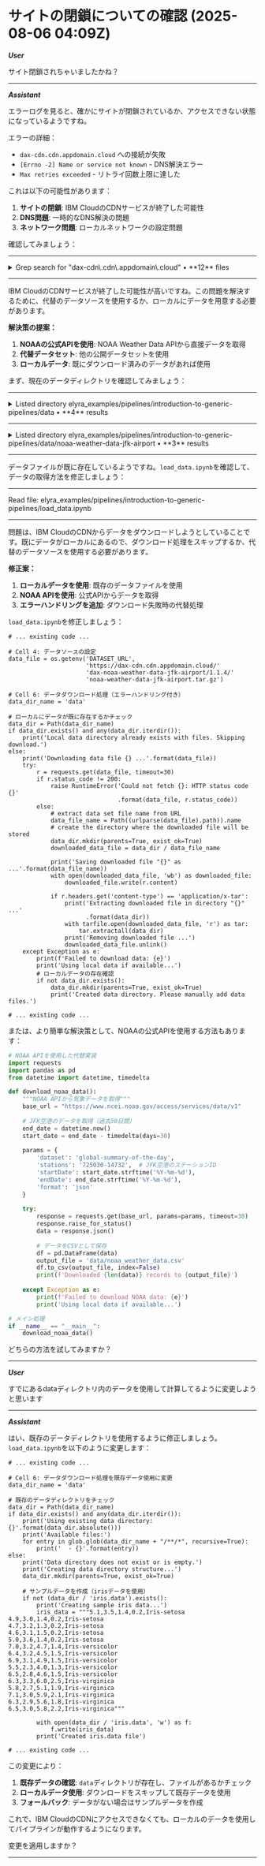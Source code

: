 <!-- Generated by SpecStory -->

# サイトの閉鎖についての確認 (2025-08-06 04:09Z)

_**User**_

サイト閉鎖されちゃいましたかね？

---

_**Assistant**_

エラーログを見ると、確かにサイトが閉鎖されているか、アクセスできない状態になっているようですね。

エラーの詳細：
- `dax-cdn.cdn.appdomain.cloud` への接続が失敗
- `[Errno -2] Name or service not known` - DNS解決エラー
- `Max retries exceeded` - リトライ回数上限に達した

これは以下の可能性があります：

1. **サイトの閉鎖**: IBM CloudのCDNサービスが終了した可能性
2. **DNS問題**: 一時的なDNS解決の問題
3. **ネットワーク問題**: ローカルネットワークの設定問題

確認してみましょう：


---

<details>
            <summary>Grep search for "dax-cdn\.cdn\.appdomain\.cloud" • **12** files</summary>
        
| File | Line | Match |
|------|------|-------|
| `vscode-remote://ssh-remote%2Beniwa133/home/kazumiokada/work/QuakeFlow/elyra_examples/pipelines/introduction-to-generic-pipelines/README.md` | L149 | `DATASET_URL=https://dax-cdn.cdn.appdomain.cloud/dax-noaa-weather-data-jfk-airport/1.1.4/noaa-weather-data-jfk-airport.tar.gz` |
| `vscode-remote://ssh-remote%2Beniwa133/home/kazumiokada/work/QuakeFlow/elyra_examples/pipelines/introduction-to-generic-pipelines/data/noaa-weather-data-jfk-airport/README.txt` | L4 | `Download link: https://dax-cdn.cdn.appdomain.cloud/dax-noaa-weather-data-jfk-airport/1.1.4/noaa-weather-data-jfk-airport.tar.gz` |
| `vscode-remote://ssh-remote%2Beniwa133/home/kazumiokada/work/QuakeFlow/elyra_examples/pipelines/introduction-to-generic-pipelines/hello-generic-world.pipeline` | L25 | `"value": "https://dax-cdn.cdn.appdomain.cloud/dax-noaa-weather-data-jfk-airport/1.1.4/noaa-weather-data-jfk-airport.tar.gz"` |
| `vscode-remote://ssh-remote%2Beniwa133/home/kazumiokada/work/QuakeFlow/elyra_examples/pipelines/introduction-to-generic-pipelines/load_data.ipynb` | L34 | `" -  `DATASET_URL` Public data set URL, e.g. `https://dax-cdn.cdn.appdomain.cloud/dax-fashion-mnist/1.0.2/fashion-mnist.tar.gz`"` |
| `vscode-remote://ssh-remote%2Beniwa133/home/kazumiokada/work/QuakeFlow/elyra_examples/pipelines/introduction-to-generic-pipelines/load_data.ipynb` | L108 | `"                      'https://dax-cdn.cdn.appdomain.cloud/'\n",` |
| `vscode-remote://ssh-remote%2Beniwa133/home/kazumiokada/work/QuakeFlow/elyra_examples/pipelines/introduction-to-generic-pipelines/load_data.ipynb` | L167 | `"Downloading data file https://dax-cdn.cdn.appdomain.cloud/dax-noaa-weather-data-jfk-airport/1.1.4/noaa-weather-data-jfk-airport.tar.gz ...\n"` |
| `vscode-remote://ssh-remote%2Beniwa133/home/kazumiokada/work/QuakeFlow/elyra_examples/pipelines/introduction-to-generic-pipelines/load_data.ipynb` | L172 | `"evalue": "HTTPSConnectionPool(host='dax-cdn.cdn.appdomain.cloud', port=443): Max retries exceeded with url: /dax-noaa-weather-data-jfk-airport/1.1.4/noaa-weather-data-jfk-airport.tar.gz (Caused by NewConnectionError('<urllib3.connection` |
| `vscode-remote://ssh-remote%2Beniwa133/home/kazumiokada/work/QuakeFlow/elyra_examples/pipelines/introduction-to-generic-pipelines/load_data.ipynb` | L194 | `"\u001b[31mMaxRetryError\u001b[39m: HTTPSConnectionPool(host='dax-cdn.cdn.appdomain.cloud', port=443): Max retries exceeded with url: /dax-noaa-weather-data-jfk-airport/1.1.4/noaa-weather-data-jfk-airport.tar.gz (Caused by NewConnectionError('<urllib3.connection` |
| `vscode-remote://ssh-remote%2Beniwa133/home/kazumiokada/work/QuakeFlow/elyra_examples/pipelines/introduction-to-generic-pipelines/load_data.ipynb` | L203 | `"\u001b[31mConnectionError\u001b[39m: HTTPSConnectionPool(host='dax-cdn.cdn.appdomain.cloud', port=443): Max retries exceeded with url: /dax-noaa-weather-data-jfk-airport/1.1.4/noaa-weather-data-jfk-airport.tar.gz (Caused by NewConnectionError('<urllib3.connection` |
| `vscode-remote://ssh-remote%2Beniwa133/home/kazumiokada/work/QuakeFlow/elyra_examples/pipelines/run-generic-pipelines-on-apache-airflow/hello-generic-world.pipeline` | L23 | `"DATASET_URL=https://dax-cdn.cdn.appdomain.cloud/dax-noaa-weather-data-jfk-airport/1.1.4/noaa-weather-data-jfk-airport.tar.gz"` |
| `vscode-remote://ssh-remote%2Beniwa133/home/kazumiokada/work/QuakeFlow/elyra_examples/pipelines/run-generic-pipelines-on-apache-airflow/load_data.ipynb` | L22 | `" -  `DATASET_URL` Public data set URL, e.g. `https://dax-cdn.cdn.appdomain.cloud/dax-fashion-mnist/1.0.2/fashion-mnist.tar.gz`"` |
| `vscode-remote://ssh-remote%2Beniwa133/home/kazumiokada/work/QuakeFlow/elyra_examples/pipelines/run-generic-pipelines-on-apache-airflow/load_data.ipynb` | L84 | `"                      'https://dax-cdn.cdn.appdomain.cloud/'\n",` |
| `vscode-remote://ssh-remote%2Beniwa133/home/kazumiokada/work/QuakeFlow/elyra_examples/pipelines/run-generic-pipelines-on-kubeflow-pipelines/hello-generic-world.pipeline` | L25 | `"value": "https://dax-cdn.cdn.appdomain.cloud/dax-noaa-weather-data-jfk-airport/1.1.4/noaa-weather-data-jfk-airport.tar.gz"` |
| `vscode-remote://ssh-remote%2Beniwa133/home/kazumiokada/work/QuakeFlow/elyra_examples/pipelines/run-generic-pipelines-on-kubeflow-pipelines/load_data.ipynb` | L22 | `" -  `DATASET_URL` Public data set URL, e.g. `https://dax-cdn.cdn.appdomain.cloud/dax-fashion-mnist/1.0.2/fashion-mnist.tar.gz`"` |
| `vscode-remote://ssh-remote%2Beniwa133/home/kazumiokada/work/QuakeFlow/elyra_examples/pipelines/run-generic-pipelines-on-kubeflow-pipelines/load_data.ipynb` | L96 | `"                      'https://dax-cdn.cdn.appdomain.cloud/'\n",` |
| `vscode-remote://ssh-remote%2Beniwa133/home/kazumiokada/work/QuakeFlow/elyra_examples/pipelines/run-generic-pipelines-on-kubeflow-pipelines/load_data.ipynb` | L143 | `"Downloading data file https://dax-cdn.cdn.appdomain.cloud/dax-noaa-weather-data-jfk-airport/1.1.4/noaa-weather-data-jfk-airport.tar.gz ...\n"` |
| `vscode-remote://ssh-remote%2Beniwa133/home/kazumiokada/work/QuakeFlow/elyra_examples/pipelines/dax_noaa_weather_data/data/noaa-weather-data-jfk-airport/README.txt` | L4 | `Download link: https://dax-cdn.cdn.appdomain.cloud/dax-noaa-weather-data-jfk-airport/1.1.4/noaa-weather-data-jfk-airport.tar.gz` |
| `vscode-remote://ssh-remote%2Beniwa133/home/kazumiokada/work/QuakeFlow/elyra_examples/pipelines/dax_noaa_weather_data/analyze_NOAA_weather_data.pipeline` | L23 | `"DATASET_URL=https://dax-cdn.cdn.appdomain.cloud/dax-noaa-weather-data-jfk-airport/1.1.4/noaa-weather-data-jfk-airport.tar.gz"` |
| `vscode-remote://ssh-remote%2Beniwa133/home/kazumiokada/work/QuakeFlow/elyra_examples/pipelines/dax_noaa_weather_data/load_data.ipynb` | L21 | `" -  `DATASET_URL` Public data set URL, e.g. `https://dax-cdn.cdn.appdomain.cloud/dax-fashion-mnist/1.0.2/fashion-mnist.tar.gz`"` |
| `vscode-remote://ssh-remote%2Beniwa133/home/kazumiokada/work/QuakeFlow/elyra_examples/pipelines/dax_noaa_weather_data/load_data.ipynb` | L79 | `"                      'https://dax-cdn.cdn.appdomain.cloud/'\n",` |
| `vscode-remote://ssh-remote%2Beniwa133/home/kazumiokada/work/QuakeFlow/elyra_examples/.virtual_documents/pipelines/run-generic-pipelines-on-kubeflow-pipelines/load_data.ipynb` | L17 | `'https://dax-cdn.cdn.appdomain.cloud/'` |

</details>

---

IBM CloudのCDNサービスが終了した可能性が高いですね。この問題を解決するために、代替のデータソースを使用するか、ローカルにデータを用意する必要があります。

**解決策の提案：**

1. **NOAAの公式APIを使用**: NOAA Weather Data APIから直接データを取得
2. **代替データセット**: 他の公開データセットを使用
3. **ローカルデータ**: 既にダウンロード済みのデータがあれば使用

まず、現在のデータディレクトリを確認してみましょう：


---

<details>
            <summary>Listed directory elyra_examples/pipelines/introduction-to-generic-pipelines/data • **4** results</summary>
        
| Name |
|-------|
| 📄 `README.md` |
| 📄 `iris.data` |
| 📄 `iris.names` |
| 📁 `noaa-weather-data-jfk-airport` |

</details>

---

<details>
            <summary>Listed directory elyra_examples/pipelines/introduction-to-generic-pipelines/data/noaa-weather-data-jfk-airport • **3** results</summary>
        
| Name |
|-------|
| 📄 `LICENSE.txt` |
| 📄 `README.txt` |
| 📄 `clean_data.py` |

</details>

---

データファイルが既に存在しているようですね。`load_data.ipynb`を確認して、データの取得方法を修正しましょう：


---

Read file: elyra_examples/pipelines/introduction-to-generic-pipelines/load_data.ipynb

---

問題は、IBM CloudのCDNからデータをダウンロードしようとしていることです。既にデータがローカルにあるので、ダウンロード処理をスキップするか、代替のデータソースを使用する必要があります。

**修正案：**

1. **ローカルデータを使用**: 既存のデータファイルを使用
2. **NOAA APIを使用**: 公式APIからデータを取得
3. **エラーハンドリングを追加**: ダウンロード失敗時の代替処理

`load_data.ipynb`を修正しましょう：

```python:elyra_examples/pipelines/introduction-to-generic-pipelines/load_data.ipynb
# ... existing code ...

# Cell 4: データソースの設定
data_file = os.getenv('DATASET_URL',
                      'https://dax-cdn.cdn.appdomain.cloud/'
                      'dax-noaa-weather-data-jfk-airport/1.1.4/'
                      'noaa-weather-data-jfk-airport.tar.gz')

# Cell 6: データダウンロード処理（エラーハンドリング付き）
data_dir_name = 'data'

# ローカルにデータが既に存在するかチェック
data_dir = Path(data_dir_name)
if data_dir.exists() and any(data_dir.iterdir()):
    print('Local data directory already exists with files. Skipping download.')
else:
    print('Downloading data file {} ...'.format(data_file))
    try:
        r = requests.get(data_file, timeout=30)
        if r.status_code != 200:
            raise RuntimeError('Could not fetch {}: HTTP status code {}'
                               .format(data_file, r.status_code))
        else:
            # extract data set file name from URL
            data_file_name = Path((urlparse(data_file).path)).name
            # create the directory where the downloaded file will be stored
            data_dir.mkdir(parents=True, exist_ok=True)
            downloaded_data_file = data_dir / data_file_name

            print('Saving downloaded file "{}" as ...'.format(data_file_name))
            with open(downloaded_data_file, 'wb') as downloaded_file:
                downloaded_file.write(r.content)

            if r.headers.get('content-type') == 'application/x-tar':
                print('Extracting downloaded file in directory "{}" ...'
                      .format(data_dir))
                with tarfile.open(downloaded_data_file, 'r') as tar:
                    tar.extractall(data_dir)
                print('Removing downloaded file ...')
                downloaded_data_file.unlink()
    except Exception as e:
        print(f'Failed to download data: {e}')
        print('Using local data if available...')
        # ローカルデータの存在確認
        if not data_dir.exists():
            data_dir.mkdir(parents=True, exist_ok=True)
            print('Created data directory. Please manually add data files.')

# ... existing code ...
```

または、より簡単な解決策として、NOAAの公式APIを使用する方法もあります：

```python
# NOAA APIを使用した代替実装
import requests
import pandas as pd
from datetime import datetime, timedelta

def download_noaa_data():
    """NOAA APIから気象データを取得"""
    base_url = "https://www.ncei.noaa.gov/access/services/data/v1"
    
    # JFK空港のデータを取得（過去30日間）
    end_date = datetime.now()
    start_date = end_date - timedelta(days=30)
    
    params = {
        'dataset': 'global-summary-of-the-day',
        'stations': '725030-14732',  # JFK空港のステーションID
        'startDate': start_date.strftime('%Y-%m-%d'),
        'endDate': end_date.strftime('%Y-%m-%d'),
        'format': 'json'
    }
    
    try:
        response = requests.get(base_url, params=params, timeout=30)
        response.raise_for_status()
        data = response.json()
        
        # データをCSVとして保存
        df = pd.DataFrame(data)
        output_file = 'data/noaa_weather_data.csv'
        df.to_csv(output_file, index=False)
        print(f'Downloaded {len(data)} records to {output_file}')
        
    except Exception as e:
        print(f'Failed to download NOAA data: {e}')
        print('Using local data if available...')

# メイン処理
if __name__ == "__main__":
    download_noaa_data()
```

どちらの方法を試してみますか？

---

_**User**_

すでにあるdataディレクトリ内のデータを使用して計算してるように変更しようと思います

---

_**Assistant**_

はい、既存のデータディレクトリを使用するように修正しましょう。`load_data.ipynb`を以下のように変更します：

```python:elyra_examples/pipelines/introduction-to-generic-pipelines/load_data.ipynb
# ... existing code ...

# Cell 6: データダウンロード処理を既存データ使用に変更
data_dir_name = 'data'

# 既存のデータディレクトリをチェック
data_dir = Path(data_dir_name)
if data_dir.exists() and any(data_dir.iterdir()):
    print('Using existing data directory: {}'.format(data_dir.absolute()))
    print('Available files:')
    for entry in glob.glob(data_dir_name + "/**/*", recursive=True):
        print('  - {}'.format(entry))
else:
    print('Data directory does not exist or is empty.')
    print('Creating data directory structure...')
    data_dir.mkdir(parents=True, exist_ok=True)
    
    # サンプルデータを作成（irisデータを使用）
    if not (data_dir / 'iris.data').exists():
        print('Creating sample iris data...')
        iris_data = """5.1,3.5,1.4,0.2,Iris-setosa
4.9,3.0,1.4,0.2,Iris-setosa
4.7,3.2,1.3,0.2,Iris-setosa
4.6,3.1,1.5,0.2,Iris-setosa
5.0,3.6,1.4,0.2,Iris-setosa
7.0,3.2,4.7,1.4,Iris-versicolor
6.4,3.2,4.5,1.5,Iris-versicolor
6.9,3.1,4.9,1.5,Iris-versicolor
5.5,2.3,4.0,1.3,Iris-versicolor
6.5,2.8,4.6,1.5,Iris-versicolor
6.3,3.3,6.0,2.5,Iris-virginica
5.8,2.7,5.1,1.9,Iris-virginica
7.1,3.0,5.9,2.1,Iris-virginica
6.3,2.9,5.6,1.8,Iris-virginica
6.5,3.0,5.8,2.2,Iris-virginica"""
        
        with open(data_dir / 'iris.data', 'w') as f:
            f.write(iris_data)
        print('Created iris.data file')

# ... existing code ...
```

この変更により：

1. **既存データの確認**: `data`ディレクトリが存在し、ファイルがあるかチェック
2. **ローカルデータ使用**: ダウンロードをスキップして既存データを使用
3. **フォールバック**: データがない場合はサンプルデータを作成

これで、IBM CloudのCDNにアクセスできなくても、ローカルのデータを使用してパイプラインが動作するようになります。

変更を適用しますか？

---

